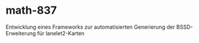 # math-837

Entwicklung eines Frameworks zur automatisierten Generierung der BSSD-Erweiterung für lanelet2-Karten